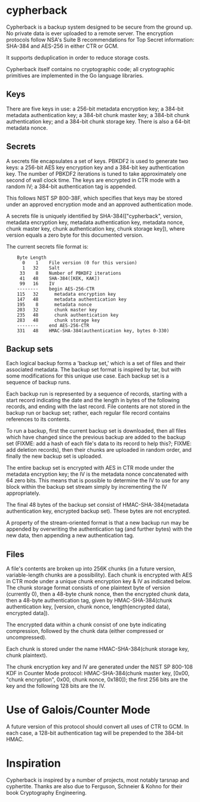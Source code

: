 cypherback
==========

Cypherback is a backup system designed to be secure from the ground
up.  No private data is ever uploaded to a remote server.  The
encryption protocols follow NSA's Suite B recommendations for Top
Secret information: SHA-384 and AES-256 in either CTR or GCM.

It supports deduplication in order to reduce storage costs.

Cypherback itself contains no cryptographic code; all cryptographic
primitives are implemented in the Go language libraries.

Keys
----

There are five keys in use: a 256-bit metadata encryption key; a
384-bit metadata authentication key; a 384-bit chunk master key; a
384-bit chunk authentication key; and a 384-bit chunk storage key.
There is also a 64-bit metadata nonce.

Secrets
-------

A secrets file encapsulates a set of keys.  PBKDF2 is used to
generate two keys: a 256-bit AES key encryption key and a 384-bit key
authentication key.  The number of PBKDF2 iterations is tuned to take
approximately one second of wall clock time.  The keys are encrypted
in CTR mode with a random IV; a 384-bit authentication tag is
appended.

This follows NIST SP 800-38F, which specifies that keys may be stored
under an approved encryption mode and an approved authentication mode.

A secrets file is uniquely identified by SHA-384(["cypherback", version,
metadata encryption key, metadata authentication key, metadata nonce,
chunk master key, chunk authentication key, chunk storage key]), where
version equals a zero byte for this documented version.

The current secrets file format is:

		Byte Length
		  0    1    File version (0 for this version)
		  1   32    Salt
		 33    8    Number of PBKDF2 iterations
         41   48    SHA-384([KEK, KAK])
         99   16    IV
        --------    begin AES-256-CTR
        115   32      metadata encryption key
        147   48      metadata authentication key
        195    8      metadata nonce
        203   32      chunk master key
        235   48      chunk authentication key
        283   48      chunk storage key
        --------    end AES-256-CTR
		331   48    HMAC-SHA-384(authentication key, bytes 0-330)

Backup sets
-----------

Each logical backup forms a 'backup set,' which is a set of files and
their associated metadata.  The backup set format is inspired by tar,
but with some modifications for this unique use case.  Each backup set
is a sequence of backup runs.

Each backup run is represented by a sequence of records, starting with a
start record indicating the date and the length in bytes of the
following records, and ending with the last record.  File contents are
not stored in the backup run or backup set; rather, each regular file
record contains references to its contents.

To run a backup, first the current backup set is downloaded, then all
files which have changed since the previous backup are added to the
backup set (FIXME: add a hash of each file's data to its record to
help this?; FIXME: add deletion records), then their chunks are
uploaded in random order, and finally the new backup set is uploaded.

The entire backup set is encrypted with AES in CTR mode under the
metadata encryption key; the IV is the metadata nonce concatenated
with 64 zero bits.  This means that is possible to determine the IV to
use for any block within the backup set stream simply by incrementing
the IV appropriately.

The final 48 bytes of the backup set consist of HMAC-SHA-384(metadata
authentication key, encrypted backup set).  These bytes are not
encrypted.

A property of the stream-oriented format is that a new backup run may
be appended by overwriting the authentication tag (and further bytes)
with the new data, then appending a new authentication tag.

Files
-----

A file's contents are broken up into 256K chunks (in a future version,
variable-length chunks are a possibility).  Each chunk is encrypted with
AES in CTR mode under a unique chunk encryption key & IV as indicated
below.  The chunk storage format consists of one plaintext byte of
version (currently 0), then a 48-byte chunk nonce, then the encrypted
chunk data, then a 48-byte authentication tag, given by
HMAC-SHA-384(chunk authentication key, [version, chunk nonce,
length(encrypted data), encrypted data]).

The encrypted data within a chunk consist of one byte indicating
compression, followed by the chunk data (either compressed or
uncompressed).

Each chunk is stored under the name HMAC-SHA-384(chunk storage key,
chunk plaintext).

The chunk encryption key and IV are generated under the NIST SP 800-108
KDF in Counter Mode protocol: HMAC-SHA-384(chunk master key, [0x00,
"chunk encryption", 0x00, chunk nonce, 0x180]); the first 256 bits are
the key and the following 128 bits are the IV.

Use of Galois/Counter Mode
==========================

A future version of this protocol should convert all uses of CTR to
GCM.  In each case, a 128-bit authentication tag will be prepended to
the 384-bit HMAC.

Inspiration
===========

Cypherback is inspired by a number of projects, most notably tarsnap
and cyphertite.  Thanks are also due to Ferguson, Schneier & Kohno for
their book Cryptography Engineering.
